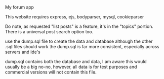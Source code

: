 My forum app

This website requires express, ejs, bodyparser, mysql, cookieparser

Do note, as requested "list posts" is a feature, it's in the "topics" portion. There is a universal post search option too.

use the dump.sql file to create the data and database although the other .sql files should work the dump.sql is far more consistent, especially across servers and ide's

dump.sql contains both the database and data, I am aware this would usually be a big no-no, however, all data is for test purposes and commercial versions will not contain this file.
